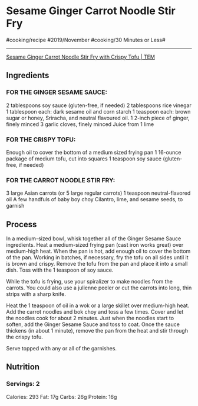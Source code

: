 # Sesame Ginger Carrot Noodle Stir Fry
#cooking/recipe #2019/November #cooking/30 Minutes or Less#
- - - -
[Sesame Ginger Carrot Noodle Stir Fry with Crispy Tofu | TEM](https://www.theendlessmeal.com/sesame-ginger-carrot-noodle-stir-fry/)

## Ingredients
### FOR THE GINGER SESAME SAUCE:
2 tablespoons soy sauce (gluten-free, if needed)
2 tablespoons rice vinegar
1 tablespoon each: dark sesame oil and corn starch
1 teaspoon each: brown sugar or honey, Sriracha, and neutral flavoured oil.
1 2-inch piece of ginger, finely minced
3 garlic cloves, finely minced
Juice from 1 lime

### FOR THE CRISPY TOFU:
Enough oil to cover the bottom of a medium sized frying pan
1 16-ounce package of medium tofu, cut into squares
1 teaspoon soy sauce (gluten-free, if needed)

### FOR THE CARROT NOODLE STIR FRY:
3 large Asian carrots (or 5 large regular carrots)
1 teaspoon neutral-flavored oil
A few handfuls of baby boy choy
Cilantro, lime, and sesame seeds, to garnish

## Process
In a medium-sized bowl, whisk together all of the Ginger Sesame Sauce ingredients.
Heat a medium-sized frying pan (cast iron works great) over medium-high heat. When the pan is hot, add enough oil to cover the bottom of the pan. Working in batches, if necessary, fry the tofu on all sides until it is brown and crispy. Remove the tofu from the pan and place it into a small dish. Toss with the 1 teaspoon of soy sauce.

While the tofu is frying, use your spiralizer to make noodles from the carrots. You could also use a julienne peeler or cut the carrots into long, thin strips with a sharp knife.

Heat the 1 teaspoon of oil in a wok or a large skillet over medium-high heat. Add the carrot noodles and bok choy and toss a few times. Cover and let the noodles cook for about 2 minutes. Just when the noodles start to soften, add the Ginger Sesame Sauce and toss to coat. Once the sauce thickens (in about 1 minute), remove the pan from the heat and stir through the crispy tofu.

Serve topped with any or all of the garnishes.

## Nutrition
### Servings: 2
Calories: 293
Fat: 17g
Carbs: 26g
Protein: 16g
